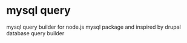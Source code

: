 # mysql query
mysql query builder for node.js mysql package and inspired by drupal database query builder
